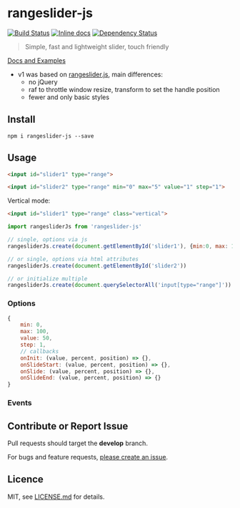 # rangeslider-js

[![Build Status](https://travis-ci.org/stbaer/rangeslider-js.svg?branch=master)](https://travis-ci.org/stbaer/rangeslider-js)
[![Inline docs](http://inch-ci.org/github/stbaer/rangeslider-js.svg?branch=master)](http://inch-ci.org/github/stbaer/rangeslider-js)
[![Dependency Status](https://david-dm.org/stbaer/rangeslider-js.svg)](https://david-dm.org/stbaer/rangeslider-js)

> Simple, fast and lightweight slider, touch friendly

[Docs and Examples](http://stbaer.github.io/rangeslider-js/)

- v1 was based on [rangeslider.js](https://github.com/andreruffert/rangeslider.js), main differences:
    - no jQuery
    - raf to throttle window resize, transform to set the handle position
    - fewer and only basic styles

## Install

`npm i rangeslider-js --save`

## Usage

```html
<input id="slider1" type="range">

<input id="slider2" type="range" min="0" max="5" value="1" step="1">
```

Vertical mode:
```html
<input id="slider1" type="range" class="vertical">
```

```js
import rangesliderJs from 'rangeslider-js'

// single, options via js 
rangesliderJs.create(document.getElementById('slider1'), {min:0, max: 1, value: 0.5, step: 0.1})

// or single, options via html attributes 
rangesliderJs.create(document.getElementById('slider2'))

// or initialize multiple
rangesliderJs.create(document.querySelectorAll('input[type="range"]'))
```

### Options

```js
{
    min: 0,
    max: 100,
    value: 50,
    step: 1,
    // callbacks
    onInit: (value, percent, position) => {},
    onSlideStart: (value, percent, position) => {},
    onSlide: (value, percent, position) => {},
    onSlideEnd: (value, percent, position) => {}
}
```

### Events



## Contribute or Report Issue

Pull requests should target the **develop** branch.

For bugs and feature requests, [please create an issue][10].

[10]: https://github.com/stbaer/rangeslider-js/issues

## Licence

MIT, see [LICENSE.md](http://github.com/stbaer/rangeslider-js/blob/master/LICENSE.md) for details.
